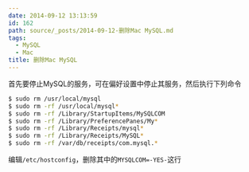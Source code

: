 ```yaml
---
date: 2014-09-12 13:13:59
id: 162
path: source/_posts/2014-09-12-删除Mac MySQL.md
tags:
  - MySQL
  - Mac
title: 删除Mac MySQL
---
```


首先要停止MySQL的服务，可在偏好设置中停止其服务，然后执行下列命令  

``` bash
$ sudo rm /usr/local/mysql  
$ sudo rm -rf /usr/local/mysql*  
$ sudo rm -rf /Library/StartupItems/MySQLCOM  
$ sudo rm -rf /Library/PreferencePanes/My*  
$ sudo rm -rf /Library/Receipts/mysql*  
$ sudo rm -rf /Library/Receipts/MySQL*  
$ sudo rm -rf /var/db/receipts/com.mysql.*
```

编辑`/etc/hostconfig`，删除其中的`MYSQLCOM=-YES-`这行